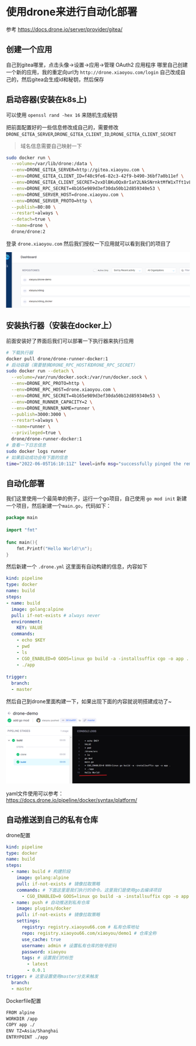 # 使用drone来进行自动化部署

参考 https://docs.drone.io/server/provider/gitea/

## 创建一个应用

自己到gitea哪里，点击头像->设置->应用->管理 OAuth2 应用程序 哪里自己创建一个新的应用，我的重定向url为 `http://drone.xiaoyou.com/login` 自己改成自己的，然后gitea会生成id和秘钥，然后保存


## 启动容器(安装在k8s上)

可以使用 `openssl rand -hex 16` 来随机生成秘钥

把前面配置好的一些信息修改成自己的，需要修改 `DRONE_GITEA_SERVER`,`DRONE_GITEA_CLIENT_ID`,`DRONE_GITEA_CLIENT_SECRET`
> 域名信息需要自己映射一下

```bash
sudo docker run \
  --volume=/var/lib/drone:/data \
  --env=DRONE_GITEA_SERVER=http://gitea.xiaoyou.com \
  --env=DRONE_GITEA_CLIENT_ID=f48c9fe6-82c3-42f9-b490-36bf7a0b11ef \
  --env=DRONE_GITEA_CLIENT_SECRET=2vxDlBKuOQx8rIaY2LNkSNrnktMfW1xTft1vLSfXjuiQ \
  --env=DRONE_RPC_SECRET=4b165e989d3ef30da50b12d859340e53 \
  --env=DRONE_SERVER_HOST=drone.xiaoyou.com \
  --env=DRONE_SERVER_PROTO=http \
  --publish=80:80 \
  --restart=always \
  --detach=true \
  --name=drone \
  drone/drone:2
```

登录 `drone.xiaoyou.com` 然后我们授权一下应用就可以看到我们的项目了

![](../images/2022-06-05-15-40-26.png)

## 安装执行器（安装在docker上）

前面安装好了界面后我们可以部署一下执行器来执行应用

```bash
# 下载执行器
docker pull drone/drone-runner-docker:1
# 启动容器（需要替换DRONE_RPC_HOST和DRONE_RPC_SECRET）
sudo docker run --detach \
  --volume=/var/run/docker.sock:/var/run/docker.sock \
  --env=DRONE_RPC_PROTO=http \
  --env=DRONE_RPC_HOST=drone.xiaoyou.com \
  --env=DRONE_RPC_SECRET=4b165e989d3ef30da50b12d859340e53 \
  --env=DRONE_RUNNER_CAPACITY=2 \
  --env=DRONE_RUNNER_NAME=runner \
  --publish=3000:3000 \
  --restart=always \
  --name=runner \
  --privileged=true \
  drone/drone-runner-docker:1
# 查看一下日志信息
sudo docker logs runner
# 如果启动成功会有下面的信息
time="2022-06-05T16:10:11Z" level=info msg="successfully pinged the remote server"
```

## 自动化部署

我们这里使用一个最简单的例子，运行一个go项目，自己使用 `go mod init` 新建一个项目，然后新建一个`main.go`，代码如下：
```go
package main

import "fmt"

func main(){
    fmt.Printf("Hello World!\n");
}
```

然后新建一个 `.drone.yml` 这里面有自动构建的信息，内容如下
```yml
kind: pipeline
type: docker
name: build
steps:
- name: build
  image: golang:alpine
  pull: if-not-exists # always never
  environment:
    KEY: VALUE
  commands:
    - echo $KEY
    - pwd
    - ls
    - CGO_ENABLED=0 GOOS=linux go build -a -installsuffix cgo -o app .
    - ./app

trigger:
  branch:
  - master
```

然后自己到drone里面构建一下，如果出现下面的内容就说明搭建成功了~

![](../images/2022-06-05-16-30-18.png)

yaml文件使用可以参考：https://docs.drone.io/pipeline/docker/syntax/platform/

## 自动推送到自己的私有仓库

drone配置
```yml
kind: pipeline
type: docker
name: build
steps:
  - name: build # 构建阶段
    image: golang:alpine
    pull: if-not-exists # 镜像拉取策略
    commands: # 下面这里是我们执行的命令。这里我们是使用go去编译项目
      - CGO_ENABLED=0 GOOS=linux go build -a -installsuffix cgo -o app .
  - name: push # 自动推送到私有仓库
    image: plugins/docker
    pull: if-not-exists # 镜像拉取策略
    settings:
      registry: registry.xiaoyou66.com # 私有仓库地址
      repo: registry.xiaoyou66.com/xiaoyou/demo1 # 仓库全称
      use_cache: true
      username: admin # 设置私有仓库的账号密码
      password: xiaoyou
      tags: # 设置我们的标签
        - latest
        - 0.0.1
trigger: # 这里设置使用master分支来触发
  branch:
  - master
```

Dockerfile配置
```bash
FROM alpine
WORKDIR /app
COPY app ./
ENV TZ=Asia/Shanghai
ENTRYPOINT ./app
```